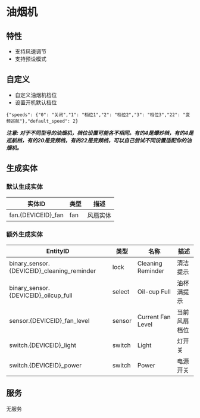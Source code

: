 # 油烟机
## 特性
- 支持风速调节
- 支持预设模式

## 自定义

- 自定义油烟机档位
- 设置开机默认档位

```
{"speeds": {"0": "关闭","1": "档位1","2": "档位2","3": "档位3","22": "变频巡航"},"default_speed": 2}
```

***注意: 对于不同型号的油烟机，档位设置可能各不相同。有的4是爆炒档，有的4是巡航档，有的20是变频档，有的22是变频档，可以自己尝试不同设置适配你的油烟机。***

## 生成实体
### 默认生成实体
实体ID | 类型 | 描述
--- | --- | ---
fan.{DEVICEID}_fan | fan | 风扇实体

### 额外生成实体

EntityID | 类型 | 名称 | 描述
--- | --- | --- | --- 
binary_sensor.{DEVICEID}_cleaning_reminder | lock | Cleaning Reminder | 清洁提示
binary_sensor.{DEVICEID}_oilcup_full | select | Oil-cup Full | 油杯满提示
sensor.{DEVICEID}_fan_level | sensor | Current Fan Level | 当前风扇档位
switch.{DEVICEID}_light | switch | Light | 灯开关
switch.{DEVICEID}_power | switch | Power | 电源开关


## 服务
无服务